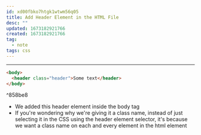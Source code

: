 ```yaml
---
id: xd00fbko7htgk1wtwm56q05
title: Add Header Element in the HTML File
desc: ""
updated: 1673182921766
created: 1673182921766
tag:
  - note
tags: css
---
```


---

```html
<body>
  <header class="header">Some text</header>
</body>
```

^858be8

- We added this header element inside the body tag
- If you're wondering why we're giving it a class name, instead of just selecting it in the CSS using the header element selector, it's because we want a class name on each and every element in the html element
